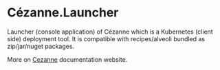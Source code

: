 # Cézanne.Launcher

Launcher (console application) of Cézanne which is a Kubernetes (client side) deployment tool.
It is compatible with recipes/alveoli bundled as zip/jar/nuget packages.

More on [Cezanne](https://rmannibucau.github.io/Cezanne/) documentation website.
